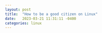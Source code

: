 ```yaml
---
layout: post
title:  "How to be a good citizen on Linux"
date:   2023-03-21 11:31:11 -0400
categories: linux
---
```


